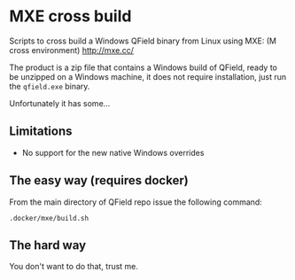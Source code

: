# MXE cross build

Scripts to cross build a Windows QField binary from Linux using MXE:
(M cross environment) http://mxe.cc/

The product is a zip file that contains a Windows build of QField,
ready to be unzipped on a Windows machine, it does not require
installation, just run the `qfield.exe` binary.

Unfortunately it has some...

## Limitations

- No support for the new native Windows overrides

## The easy way (requires docker)

From the main directory of QField repo issue the following command:

```
.docker/mxe/build.sh
```

## The hard way

You don't want to do that, trust me.
